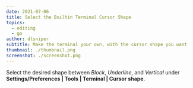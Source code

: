 ```yaml
---
date: 2021-07-06
title: Select the Builtin Terminal Cursor Shape
topics:
  - editing
  - go
author: dlsniper
subtitle: Make the terminal your own, with the cursor shape you want
thumbnail: ./thumbnail.png
screenshot: ./screenshot.png
---
```


Select the desired shape between _Block_, _Underline_, and _Vertical_ under **Settings/Preferences | Tools | Terminal | Cursor shape**.
